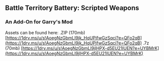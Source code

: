 ## Battle Territory Battery: Scripted Weapons
### An Add-On for  Garry's Mod
Assets can be found here:
.ZIP (170mb) [https://1drv.ms/u/s!AoegNzGbmLI9jk_HqUPjfwGzSqci?e=QFo2qB](https://1drv.ms/u/s!AoegNzGbmLI9jk_HqUPjfwGzSqci?e=QFo2qB)
.7z (70mb) [https://1drv.ms/u/s!AoegNzGbmLI9jlHPX-d5EU21IUEN?e=UYBMrK](https://1drv.ms/u/s!AoegNzGbmLI9jlHPX-d5EU21IUEN?e=UYBMrK)